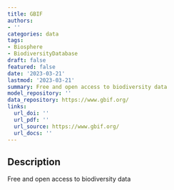 ```yaml
---
title: GBIF
authors:
- ''
categories: data
tags:
- Biosphere
- BiodiversityDatabase
draft: false
featured: false
date: '2023-03-21'
lastmod: '2023-03-21'
summary: Free and open access to biodiversity data
model_repository: ''
data_repository: https://www.gbif.org/
links:
  url_doi: ''
  url_pdf: ''
  url_source: https://www.gbif.org/
  url_docs: ''
---
```


## Description

Free and open access to biodiversity data

